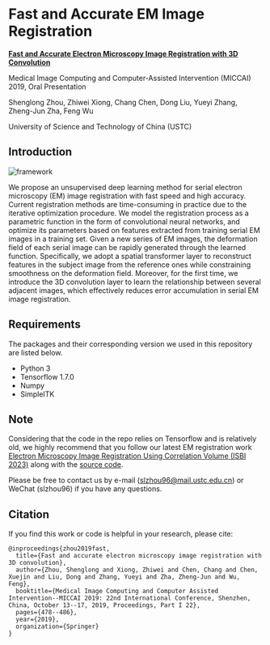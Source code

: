 # Fast and Accurate EM Image Registration

**[Fast and Accurate Electron Microscopy Image Registration with 3D Convolution](https://link.springer.com/chapter/10.1007/978-3-030-32239-7_53)**

Medical Image Computing and Computer-Assisted Intervention (MICCAI) 2019, Oral Presentation

Shenglong Zhou, Zhiwei Xiong, Chang Chen, Dong Liu, Yueyi Zhang, Zheng-Jun Zha, Feng Wu

University of Science and Technology of China (USTC)


## Introduction

![framework](https://github.com/Blcony/FAEMReg/assets/26156941/b3956c8d-14f7-4af4-9f4d-402c168e6acf)

We propose an unsupervised deep learning method for serial electron microscopy (EM) image registration with fast speed and high accuracy. 
Current registration methods are time-consuming in practice due to the iterative optimization procedure. 
We model the registration process as a parametric function in the form of convolutional neural networks, and optimize its parameters based on features extracted from training serial EM images in a training set. Given a new series of EM
images, the deformation field of each serial image can be rapidly generated through the learned function. 
Specifically, we adopt a spatial transformer layer to reconstruct features in the subject image from the reference ones while constraining smoothness on the deformation field.
Moreover, for the first time, we introduce the 3D convolution layer to learn the relationship between several adjacent images, which effectively reduces error accumulation in serial EM image registration.


## Requirements
The packages and their corresponding version we used in this repository are listed below.
- Python 3
- Tensorflow 1.7.0
- Numpy
- SimpleITK

## Note

Considering that the code in the repo relies on Tensorflow and is relatively old, we highly recommend that you follow our latest EM registration work [Electron Microscopy Image Registration Using Correlation Volume (ISBI 2023)](https://ieeexplore.ieee.org/abstract/document/10230498) along with the [source code](https://github.com/llliuxz/EMReg).

Please be free to contact us by e-mail (slzhou96@mail.ustc.edu.cn) or WeChat (slzhou96) if you have any questions.

## Citation
If you find this work or code is helpful in your research, please cite:
```
@inproceedings{zhou2019fast,
  title={Fast and accurate electron microscopy image registration with 3D convolution},
  author={Zhou, Shenglong and Xiong, Zhiwei and Chen, Chang and Chen, Xuejin and Liu, Dong and Zhang, Yueyi and Zha, Zheng-Jun and Wu, Feng},
  booktitle={Medical Image Computing and Computer Assisted Intervention--MICCAI 2019: 22nd International Conference, Shenzhen, China, October 13--17, 2019, Proceedings, Part I 22},
  pages={478--486},
  year={2019},
  organization={Springer}
}
```

